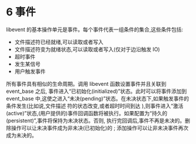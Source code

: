 # 6 事件

libevent 的基本操作单元是事件。每个事件代表一组条件的集合,这些条件包括:

* 文件描述符已经就绪,可以读取或者写入
* 文件描述符变为就绪状态,可以读取或者写入(仅对于边沿触发 IO)
* 超时事件
* 发生某信号
* 用户触发事件


所有事件具有相似的生命周期。调用 libevent 函数设置事件并且关联到 event_base 之后, 事件进入“已初始化(initialized)”状态。此时可以将事件添加到 event_base 中,这使之进入“未决(pending)”状态。在未决状态下,如果触发事件的条件发生(比如说,文件描述 符的状态改变,或者超时时间到达 ),则事件进入“激活(active)”状态,(用户提供的)事件回调函数将被执行。如果配置为“持久的(persistent)”,事件将保持为未决状态。否则, 执行完回调后,事件不再是未决的。删除操作可以让未决事件成为非未决(已初始化)的 ; 添加操作可以让非未决事件再次成为未决的。